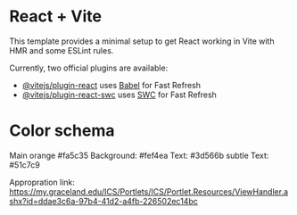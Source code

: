# React + Vite

This template provides a minimal setup to get React working in Vite with HMR and some ESLint rules.

Currently, two official plugins are available:

- [@vitejs/plugin-react](https://github.com/vitejs/vite-plugin-react/blob/main/packages/plugin-react/README.md) uses [Babel](https://babeljs.io/) for Fast Refresh
- [@vitejs/plugin-react-swc](https://github.com/vitejs/vite-plugin-react-swc) uses [SWC](https://swc.rs/) for Fast Refresh

# Color schema

Main orange #fa5c35
Background:   #fef4ea
Text: #3d566b
subtle Text: #51c7c9

Appropration link:
https://my.graceland.edu/ICS/Portlets/ICS/Portlet.Resources/ViewHandler.ashx?id=ddae3c6a-97b4-41d2-a4fb-226502ec14bc
